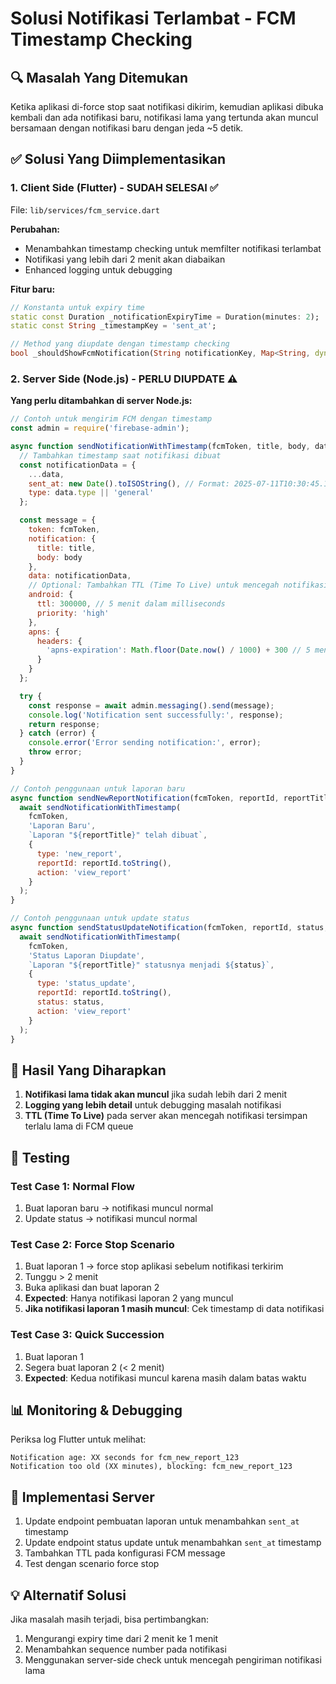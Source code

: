 # Solusi Notifikasi Terlambat - FCM Timestamp Checking

## 🔍 Masalah Yang Ditemukan

Ketika aplikasi di-force stop saat notifikasi dikirim, kemudian aplikasi dibuka kembali dan ada notifikasi baru, notifikasi lama yang tertunda akan muncul bersamaan dengan notifikasi baru dengan jeda ~5 detik.

## ✅ Solusi Yang Diimplementasikan

### 1. Client Side (Flutter) - SUDAH SELESAI ✅

File: `lib/services/fcm_service.dart`

**Perubahan:**
- Menambahkan timestamp checking untuk memfilter notifikasi terlambat
- Notifikasi yang lebih dari 2 menit akan diabaikan
- Enhanced logging untuk debugging

**Fitur baru:**
```dart
// Konstanta untuk expiry time
static const Duration _notificationExpiryTime = Duration(minutes: 2);
static const String _timestampKey = 'sent_at';

// Method yang diupdate dengan timestamp checking
bool _shouldShowFcmNotification(String notificationKey, Map<String, dynamic> messageData)
```

### 2. Server Side (Node.js) - PERLU DIUPDATE ⚠️

**Yang perlu ditambahkan di server Node.js:**

```javascript
// Contoh untuk mengirim FCM dengan timestamp
const admin = require('firebase-admin');

async function sendNotificationWithTimestamp(fcmToken, title, body, data = {}) {
  // Tambahkan timestamp saat notifikasi dibuat
  const notificationData = {
    ...data,
    sent_at: new Date().toISOString(), // Format: 2025-07-11T10:30:45.123Z
    type: data.type || 'general'
  };

  const message = {
    token: fcmToken,
    notification: {
      title: title,
      body: body
    },
    data: notificationData,
    // Optional: Tambahkan TTL (Time To Live) untuk mencegah notifikasi terlalu lama
    android: {
      ttl: 300000, // 5 menit dalam milliseconds
      priority: 'high'
    },
    apns: {
      headers: {
        'apns-expiration': Math.floor(Date.now() / 1000) + 300 // 5 menit
      }
    }
  };

  try {
    const response = await admin.messaging().send(message);
    console.log('Notification sent successfully:', response);
    return response;
  } catch (error) {
    console.error('Error sending notification:', error);
    throw error;
  }
}

// Contoh penggunaan untuk laporan baru
async function sendNewReportNotification(fcmToken, reportId, reportTitle) {
  await sendNotificationWithTimestamp(
    fcmToken,
    'Laporan Baru',
    `Laporan "${reportTitle}" telah dibuat`,
    {
      type: 'new_report',
      reportId: reportId.toString(),
      action: 'view_report'
    }
  );
}

// Contoh penggunaan untuk update status
async function sendStatusUpdateNotification(fcmToken, reportId, status, reportTitle) {
  await sendNotificationWithTimestamp(
    fcmToken,
    'Status Laporan Diupdate',
    `Laporan "${reportTitle}" statusnya menjadi ${status}`,
    {
      type: 'status_update',
      reportId: reportId.toString(),
      status: status,
      action: 'view_report'
    }
  );
}
```

## 🎯 Hasil Yang Diharapkan

1. **Notifikasi lama tidak akan muncul** jika sudah lebih dari 2 menit
2. **Logging yang lebih detail** untuk debugging masalah notifikasi
3. **TTL (Time To Live)** pada server akan mencegah notifikasi tersimpan terlalu lama di FCM queue

## 🔧 Testing

### Test Case 1: Normal Flow
1. Buat laporan baru → notifikasi muncul normal
2. Update status → notifikasi muncul normal

### Test Case 2: Force Stop Scenario
1. Buat laporan 1 → force stop aplikasi sebelum notifikasi terkirim
2. Tunggu > 2 menit
3. Buka aplikasi dan buat laporan 2
4. **Expected**: Hanya notifikasi laporan 2 yang muncul
5. **Jika notifikasi laporan 1 masih muncul**: Cek timestamp di data notifikasi

### Test Case 3: Quick Succession
1. Buat laporan 1
2. Segera buat laporan 2 (< 2 menit)
3. **Expected**: Kedua notifikasi muncul karena masih dalam batas waktu

## 📊 Monitoring & Debugging

Periksa log Flutter untuk melihat:
```
Notification age: XX seconds for fcm_new_report_123
Notification too old (XX minutes), blocking: fcm_new_report_123
```

## 🚀 Implementasi Server

1. Update endpoint pembuatan laporan untuk menambahkan `sent_at` timestamp
2. Update endpoint status update untuk menambahkan `sent_at` timestamp  
3. Tambahkan TTL pada konfigurasi FCM message
4. Test dengan scenario force stop

## 💡 Alternatif Solusi

Jika masalah masih terjadi, bisa pertimbangkan:
1. Mengurangi expiry time dari 2 menit ke 1 menit
2. Menambahkan sequence number pada notifikasi
3. Menggunakan server-side check untuk mencegah pengiriman notifikasi lama
